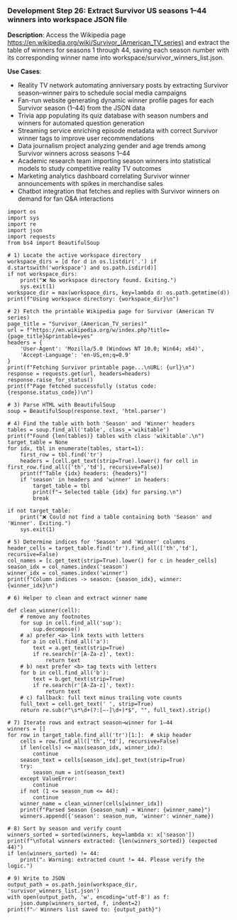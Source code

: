 ### Development Step 26: Extract Survivor US seasons 1–44 winners into workspace JSON file

**Description**: Access the Wikipedia page https://en.wikipedia.org/wiki/Survivor_(American_TV_series) and extract the table of winners for seasons 1 through 44, saving each season number with its corresponding winner name into workspace/survivor_winners_list.json.

**Use Cases**:
- Reality TV network automating anniversary posts by extracting Survivor season–winner pairs to schedule social media campaigns
- Fan-run website generating dynamic winner profile pages for each Survivor season (1–44) from the JSON data
- Trivia app populating its quiz database with season numbers and winners for automated question generation
- Streaming service enriching episode metadata with correct Survivor winner tags to improve user recommendations
- Data journalism project analyzing gender and age trends among Survivor winners across seasons 1–44
- Academic research team importing season winners into statistical models to study competitive reality TV outcomes
- Marketing analytics dashboard correlating Survivor winner announcements with spikes in merchandise sales
- Chatbot integration that fetches and replies with Survivor winners on demand for fan Q&A interactions

```
import os
import sys
import re
import json
import requests
from bs4 import BeautifulSoup

# 1) Locate the active workspace directory
workspace_dirs = [d for d in os.listdir('.') if d.startswith('workspace') and os.path.isdir(d)]
if not workspace_dirs:
    print("❌ No workspace directory found. Exiting.")
    sys.exit(1)
workspace_dir = max(workspace_dirs, key=lambda d: os.path.getmtime(d))
print(f"Using workspace directory: {workspace_dir}\n")

# 2) Fetch the printable Wikipedia page for Survivor (American TV series)
page_title = "Survivor_(American_TV_series)"
url = f"https://en.wikipedia.org/w/index.php?title={page_title}&printable=yes"
headers = {
    'User-Agent': 'Mozilla/5.0 (Windows NT 10.0; Win64; x64)',
    'Accept-Language': 'en-US,en;q=0.9'
}
print(f"Fetching Survivor printable page...\nURL: {url}\n")
response = requests.get(url, headers=headers)
response.raise_for_status()
print(f"Page fetched successfully (status code: {response.status_code})\n")

# 3) Parse HTML with BeautifulSoup
soup = BeautifulSoup(response.text, 'html.parser')

# 4) Find the table with both 'Season' and 'Winner' headers
tables = soup.find_all('table', class_='wikitable')
print(f"Found {len(tables)} tables with class 'wikitable'.\n")
target_table = None
for idx, tbl in enumerate(tables, start=1):
    first_row = tbl.find('tr')
    headers = [cell.get_text(strip=True).lower() for cell in first_row.find_all(['th','td'], recursive=False)]
    print(f"Table {idx} headers: {headers}")
    if 'season' in headers and 'winner' in headers:
        target_table = tbl
        print(f"→ Selected table {idx} for parsing.\n")
        break

if not target_table:
    print("❌ Could not find a table containing both 'Season' and 'Winner'. Exiting.")
    sys.exit(1)

# 5) Determine indices for 'Season' and 'Winner' columns
header_cells = target_table.find('tr').find_all(['th','td'], recursive=False)
col_names = [c.get_text(strip=True).lower() for c in header_cells]
season_idx = col_names.index('season')
winner_idx = col_names.index('winner')
print(f"Column indices -> season: {season_idx}, winner: {winner_idx}\n")

# 6) Helper to clean and extract winner name

def clean_winner(cell):
    # remove any footnotes
    for sup in cell.find_all('sup'):
        sup.decompose()
    # a) prefer <a> link texts with letters
    for a in cell.find_all('a'):
        text = a.get_text(strip=True)
        if re.search(r'[A-Za-z]', text):
            return text
    # b) next prefer <b> tag texts with letters
    for b in cell.find_all('b'):
        text = b.get_text(strip=True)
        if re.search(r'[A-Za-z]', text):
            return text
    # c) fallback: full text minus trailing vote counts
    full_text = cell.get_text(' ', strip=True)
    return re.sub(r"\s*\d+(?:[–-]\d+)*$", "", full_text).strip()

# 7) Iterate rows and extract season→winner for 1–44
winners = []
for row in target_table.find_all('tr')[1:]:  # skip header
    cells = row.find_all(['th','td'], recursive=False)
    if len(cells) <= max(season_idx, winner_idx):
        continue
    season_text = cells[season_idx].get_text(strip=True)
    try:
        season_num = int(season_text)
    except ValueError:
        continue
    if not (1 <= season_num <= 44):
        continue
    winner_name = clean_winner(cells[winner_idx])
    print(f"Parsed Season {season_num} → Winner: {winner_name}")
    winners.append({'season': season_num, 'winner': winner_name})

# 8) Sort by season and verify count
winners_sorted = sorted(winners, key=lambda x: x['season'])
print(f"\nTotal winners extracted: {len(winners_sorted)} (expected 44)")
if len(winners_sorted) != 44:
    print("⚠️ Warning: extracted count != 44. Please verify the logic.")

# 9) Write to JSON
output_path = os.path.join(workspace_dir, 'survivor_winners_list.json')
with open(output_path, 'w', encoding='utf-8') as f:
    json.dump(winners_sorted, f, indent=2)
print(f"✅ Winners list saved to: {output_path}")
```